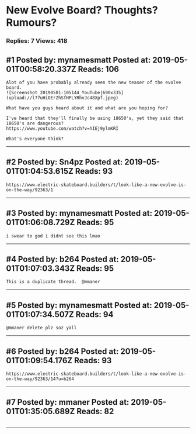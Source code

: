 # New Evolve Board? Thoughts? Rumours?

### Replies: 7 Views: 418

## \#1 Posted by: mynamesmatt Posted at: 2019-05-01T00:58:20.337Z Reads: 106

```
Alot of you have probably already seen the new teaser of the evolve board.
![Screenshot_20190501-105144_YouTube|690x335](upload://l77uHiOErZhSfHPLYRhvJc48Xpf.jpeg)

What have you guys heard about it and what are you hoping for? 

I've heard that they'll finally be using 18650's, yet they said that 18650's are dangerous?
https://www.youtube.com/watch?v=hIEj9ylmKRI

What's everyone think?
```

---
## \#2 Posted by: Sn4pz Posted at: 2019-05-01T01:04:53.615Z Reads: 93

```
https://www.electric-skateboard.builders/t/look-like-a-new-evolve-is-on-the-way/92363/1
```

---
## \#3 Posted by: mynamesmatt Posted at: 2019-05-01T01:06:08.729Z Reads: 95

```
i swear to god i didnt see this lmao
```

---
## \#4 Posted by: b264 Posted at: 2019-05-01T01:07:03.343Z Reads: 95

```
This is a duplicate thread.  @mmaner
```

---
## \#5 Posted by: mynamesmatt Posted at: 2019-05-01T01:07:34.507Z Reads: 94

```
@mmaner delete plz soz yall
```

---
## \#6 Posted by: b264 Posted at: 2019-05-01T01:09:54.176Z Reads: 93

```
https://www.electric-skateboard.builders/t/look-like-a-new-evolve-is-on-the-way/92363/14?u=b264
```

---
## \#7 Posted by: mmaner Posted at: 2019-05-01T01:35:05.689Z Reads: 82

```

```

---
